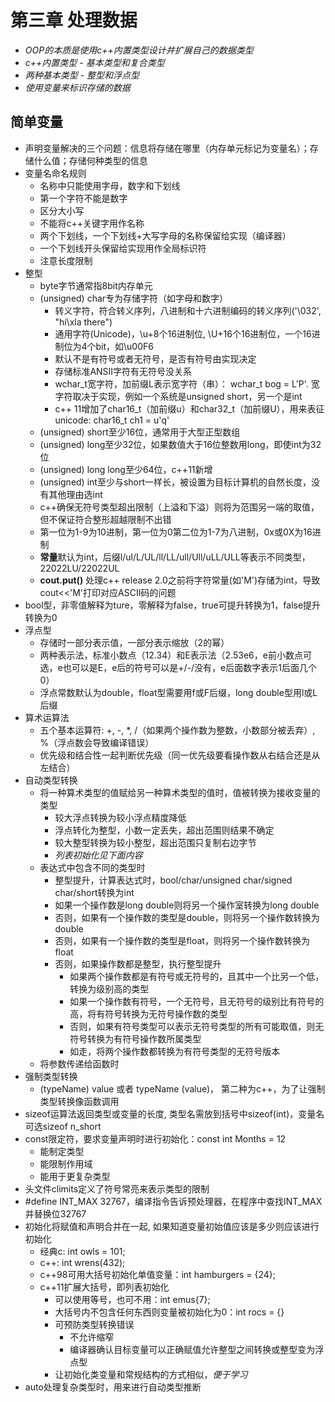 # **第三章 处理数据**

- *OOP的本质是使用c++内置类型设计并扩展自己的数据类型*
- *c++内置类型 - 基本类型和复合类型*
- *两种基本类型 - 整型和浮点型*
- *使用变量来标识存储的数据*

## **简单变量**
- 声明变量解决的三个问题：信息将存储在哪里（内存单元标记为变量名）；存储什么值；存储何种类型的信息
- 变量名命名规则
    - 名称中只能使用字母，数字和下划线
    - 第一个字符不能是数字
    - 区分大小写
    - 不能将c++关键字用作名称
    - 两个下划线，一个下划线+大写字母的名称保留给实现（编译器）
    - 一个下划线开头保留给实现用作全局标识符
    - 注意长度限制
- 整型
    - byte字节通常指8bit内存单元
    - (unsigned) char专为存储字符（如字母和数字）
        - 转义字符，符合转义序列，八进制和十六进制编码的转义序列('\032', "hi\xla there")
        - 通用字符(Unicode)，\u+8个16进制位, \U+16个16进制位，一个16进制位为4个bit，如\u00F6
        - 默认不是有符号或者无符号，是否有符号由实现决定
        - 存储标准ANSII字符有无符号没关系
        - wchar_t宽字符，加前缀L表示宽字符（串）： wchar_t bog = L'P'. 宽字符取决于实现，例如一个系统是unsigned short，另一个是int
        - c++ 11增加了char16_t（加前缀u）和char32_t（加前缀U），用来表征unicode: char16_t ch1 = u'q'
    - (unsigned) short至少16位，通常用于大型正型数组
    - (unsigned) long至少32位，如果数值大于16位整数用long，即使int为32位
    - (unsigned) long long至少64位，c++11新增
    - (unsigned) int至少与short一样长，被设置为目标计算机的自然长度，没有其他理由选int
    - c++确保无符号类型超出限制（上溢和下溢）则将为范围另一端的取值，但不保证符合整形超越限制不出错
    - 第一位为1-9为10进制，第一位为0第二位为1-7为八进制，0x或0X为16进制
    - **常量**默认为int，后缀l/ul/L/UL/ll/LL/ull/Ull/uLL/ULL等表示不同类型，22022LU/22022UL
    - **cout.put()** 处理c++ release 2.0之前将字符常量(如'M')存储为int，导致cout<<'M'打印对应ASCII码的问题
- bool型，非零值解释为ture，零解释为false，true可提升转换为1，false提升转换为0
- 浮点型
    - 存储时一部分表示值，一部分表示缩放（2的幂）
    - 两种表示法，标准小数点（12.34）和E表示法（2.53e6，e前小数点可选，e也可以是E，e后的符号可以是+/-/没有，e后面数字表示1后面几个0）
    - 浮点常数默认为double，float型需要用f或F后缀，long double型用l或L后缀
- 算术运算法
    - 五个基本运算符: +, -, *, /（如果两个操作数为整数，小数部分被丢弃）, %（浮点数会导致编译错误）
    - 优先级和结合性一起判断优先级（同一优先级要看操作数从右结合还是从左结合）
- 自动类型转换
    - 将一种算术类型的值赋给另一种算术类型的值时，值被转换为接收变量的类型
        - 较大浮点转换为较小浮点精度降低
        - 浮点转化为整型，小数一定丢失，超出范围则结果不确定
        - 较大整型转换为较小整型，超出范围只复制右边字节
        - *列表初始化见下面内容*
    - 表达式中包含不同的类型时
        - 整型提升，计算表达式时，bool/char/unsigned char/signed char/short转换为int
        - 如果一个操作数是long double则将另一个操作室转换为long double
        - 否则，如果有一个操作数的类型是double，则将另一个操作数转换为double
        - 否则，如果有一个操作数的类型是float，则将另一个操作数转换为float
        - 否则，如果操作数都是整型，执行整型提升
            - 如果两个操作数都是有符号或无符号的，且其中一个比另一个低，转换为级别高的类型
            - 如果一个操作数有符号，一个无符号，且无符号的级别比有符号的高，将有符号转换为无符号操作数的类型
            - 否则，如果有符号类型可以表示无符号类型的所有可能取值，则无符号转换为有符号操作数所属类型
            - 如走，将两个操作数都转换为有符号类型的无符号版本
    - 将参数传递给函数时
- 强制类型转换
    - (typeName) value 或者 typeName (value)， 第二种为c++，为了让强制类型转换像函数调用
- sizeof运算法返回类型或变量的长度, 类型名需放到括号中sizeof(int)，变量名可选sizeof n_short
- const限定符，要求变量声明时进行初始化：const int Months = 12
    - 能制定类型
    - 能限制作用域
    - 能用于更复杂类型
- 头文件climits定义了符号常亮来表示类型的限制
- #define INT_MAX 32767，编译指令告诉预处理器，在程序中查找INT_MAX并替换位32767
- 初始化将赋值和声明合并在一起, 如果知道变量初始值应该是多少则应该进行初始化
    - 经典c: int owls = 101;
    - c++: int wrens(432);
    - c++98可用大括号初始化单值变量：int hamburgers = {24};
    - c++11扩展大括号，即列表初始化
        - 可以使用等号，也可不用：int emus{7};
        - 大括号内不包含任何东西则变量被初始化为0：int rocs = {}
        - 可预防类型转换错误
            - 不允许缩窄
            - 编译器确认目标变量可以正确赋值允许整型之间转换或整型变为浮点型
        - 让初始化类变量和常规结构的方式相似，*便于学习*
- auto处理复杂类型时，用来进行自动类型推断

